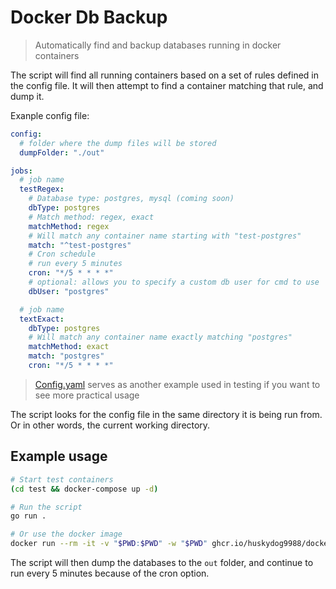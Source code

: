 # Docker Db Backup

> Automatically find and backup databases running in docker containers

The script will find all running containers based on a set of rules defined in the config file. It will then attempt to find a container matching that rule, and dump it.

Exanple config file:

```yaml
config:
  # folder where the dump files will be stored
  dumpFolder: "./out"

jobs:
  # job name
  testRegex:
    # Database type: postgres, mysql (coming soon)
    dbType: postgres
    # Match method: regex, exact
    matchMethod: regex
    # Will match any container name starting with "test-postgres"
    match: "^test-postgres"
    # Cron schedule
    # run every 5 minutes
    cron: "*/5 * * * *"
    # optional: allows you to specify a custom db user for cmd to use
    dbUser: "postgres"

  # job name
  textExact:
    dbType: postgres
    # Will match any container name exactly matching "postgres"
    matchMethod: exact
    match: "postgres"
    cron: "*/5 * * * *"
```

> [Config.yaml](config.yaml) serves as another example used in testing if you want to see more practical usage

The script looks for the config file in the same directory it is being run from. Or in other words, the current working directory.

## Example usage

```bash
# Start test containers
(cd test && docker-compose up -d)

# Run the script
go run .

# Or use the docker image
docker run --rm -it -v "$PWD:$PWD" -w "$PWD" ghcr.io/huskydog9988/docker-db-backup:latest
```

The script will then dump the databases to the `out` folder, and continue to run every 5 minutes because of the cron option.
